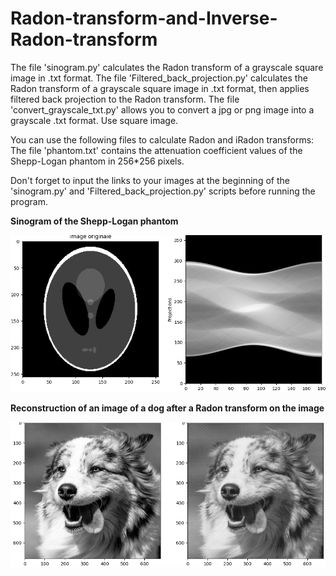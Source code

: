 # Radon-transform-and-Inverse-Radon-transform


The file 'sinogram.py' calculates the Radon transform of a grayscale square image in .txt format.
The file 'Filtered_back_projection.py' calculates the Radon transform of a grayscale square image in .txt format, then applies filtered back projection to the Radon transform.
The file 'convert_grayscale_txt.py' allows you to convert a jpg or png image into a grayscale .txt format.
Use square image.

You can use the following files to calculate Radon and iRadon transforms:
The file 'phantom.txt' contains the attenuation coefficient values of the Shepp-Logan phantom in 256*256 pixels.

Don't forget to input the links to your images at the beginning of the 'sinogram.py' and 'Filtered_back_projection.py' scripts before running the program.


**Sinogram of the Shepp-Logan phantom**

![shepp_logan](image/shepp-logan.png)


**Reconstruction of an image of a dog after a Radon transform on the image**

![dog_reconstructed](image/dog_reconstructed.png)
